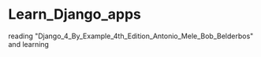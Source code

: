 # Learn_Django_apps
reading "Django_4_By_Example_4th_Edition_Antonio_Mele_Bob_Belderbos" and learning
